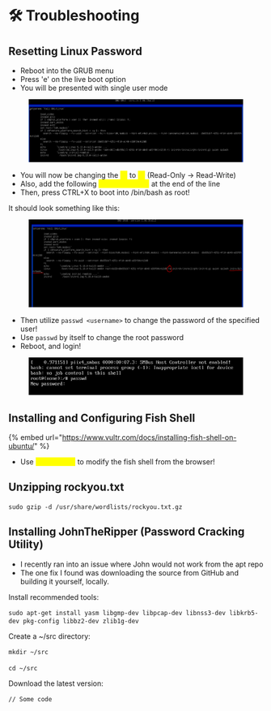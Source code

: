 # 🛠 Troubleshooting

## Resetting Linux Password

* Reboot into the GRUB menu
* Press 'e' on the live boot option
* You will be presented with single user mode

<figure><img src=".gitbook/assets/image (2) (7).png" alt=""><figcaption></figcaption></figure>

* You will now be changing the <mark style="color:yellow;">`ro`</mark> to <mark style="color:yellow;">`rw`</mark> (Read-Only -> Read-Write)
* Also, add the following <mark style="color:yellow;">`init=/bin/bash`</mark> at the end of the line
* Then, press CTRL+X to boot into /bin/bash as root!

It should look something like this:

<figure><img src=".gitbook/assets/image (1) (2) (2) (1).png" alt=""><figcaption></figcaption></figure>

* Then utilize `passwd <username>` to change the password of the specified user!
* Use `passwd` by itself to change the root password
* Reboot, and login!

<figure><img src=".gitbook/assets/image (4) (5).png" alt=""><figcaption></figcaption></figure>

## Installing and Configuring Fish Shell

{% embed url="https://www.vultr.com/docs/installing-fish-shell-on-ubuntu/" %}

* Use <mark style="color:yellow;">`fish_config`</mark> to modify the fish shell from the browser!

## Unzipping rockyou.txt

```
sudo gzip -d /usr/share/wordlists/rockyou.txt.gz
```

## Installing JohnTheRipper (Password Cracking Utility)

* I recently ran into an issue where John would not work from the apt repo
* The one fix I found was downloading the source from GitHub and building it yourself, locally.

Install recommended tools:

```
sudo apt-get install yasm libgmp-dev libpcap-dev libnss3-dev libkrb5-dev pkg-config libbz2-dev zlib1g-dev
```

Create a \~/src directory:

```
mkdir ~/src

cd ~/src
```

Download the latest version:

```
// Some code
```

